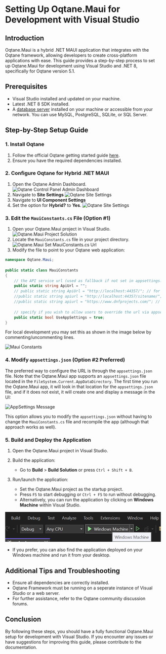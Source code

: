 
# Setting Up Oqtane.Maui for Development with Visual Studio

## Introduction

Oqtane.Maui is a hybrid .NET MAUI application that integrates with the Oqtane framework, allowing developers to create cross-platform applications with ease. This guide provides a step-by-step process to set up Oqtane.Maui for development using Visual Studio and .NET 8, specifically for Oqtane version 5.1.

## Prerequisites

- Visual Studio installed and updated on your machine.
- Latest .NET 8 SDK installed.
- A [database server](databases.md) installed on your machine or accessible from your network. You can use MySQL, PostgreSQL, SQLite, or SQL Server.

## Step-by-Step Setup Guide

### 1. Install Oqtane

1. Follow the official Oqtane getting started guide [here](index.md).
2. Ensure you have the required dependencies installed.

### 2. Configure Oqtane for Hybrid .NET MAUI

1. Open the Oqtane Admin Dashboard. ![Oqtane Control Panel Admin Dashboard](control-panel-admin-dashboard.png)
2. Navigate to **Site Settings** ![Oqtane Site Settings](admin-dashboard-site-settings.png)
3. Navigate to **UI Component Settings**
4. Set the option for **Hybrid?** to **Yes**.
![Oqtane Site Settings](site-settings-ui-component-settings-hybrid-enabled.png)

### 3. Edit the `MauiConstants.cs` File (Option #1)

1. Open your Oqtane.Maui project in Visual Studio. ![Oqtane.Maui Project Solution](maui-solution.png)
2. Locate the `MauiConstants.cs` file in your project directory. ![Oqtane.Maui Set MauiConstants.cs Url](maui-solution.png)
3. Modify the file to point to your Oqtane web application:

```csharp
namespace Oqtane.Maui;

public static class MauiConstants
{
    // the API service url (used as fallback if not set in appsettings.json)
    public static string ApiUrl = ""; 
    // public static string ApiUrl = "http://localhost:44357/"; // for local development (Oqtane.Server must be already running for MAUI client to connect)
    //public static string apiurl = "http://localhost:44357/sitename/"; // local microsite example
    //public static string apiurl = "https://www.dnfprojects.com/"; // for testing remote site

    // specify if you wish to allow users to override the url via appsettings.json in the AppDataDirectory
    public static bool UseAppSettings = true;
}

```

For local development you may set this as shown in the image below by commenting/uncommenting lines.

![Maui Constants](assets/maui-constants.png)

### 4. Modify `appsettings.json` (Option #2 Preferred)

The preferred way to configure the URL is through the `appsettings.json` file. Note that the Oqtane.Maui app supports an `appsettings.json` file located in the `FileSystem.Current.AppDataDirectory`. The first time you run the Oqtane.Maui app, it will look in that location for the `appsettings.json` file, and if it does not exist, it will create one and display a message in the UI:

![AppSettings Message](assets/maui-set-url-message.png)

This option allows you to modify the `appsettings.json` without having to change the `MauiConstants.cs` file and recompile the app (although that approach works as well).

### 5. Build and Deploy the Application

1. Open the Oqtane.Maui project in Visual Studio.
2. Build the application:
   - Go to **Build** > **Build Solution** or press `Ctrl + Shift + B`.

3. Run/launch the application:
   - Set the Oqtane.Maui project as the startup project.
   - Press `F5` to start debugging or `Ctrl + F5` to run without debugging.
   - Alternatively, you can run the application by clicking on **Windows Machine** within Visual Studio.

  ![Oqtane.Maui Run Windows Machine](assets/maui-run-windows-machine.png)
  
   - If you prefer, you can also find the application deployed on your Windows machine and run it from your desktop.

## Additional Tips and Troubleshooting

- Ensure all dependencies are correctly installed.
- Oqtane Framework must be running on a seperate instance of Visual Studio or a web server.
- For further assistance, refer to the Oqtane community discussion forums.

## Conclusion

By following these steps, you should have a fully functional Oqtane.Maui setup for development with Visual Studio. If you encounter any issues or have suggestions for improving this guide, please contribute to the documentation.
